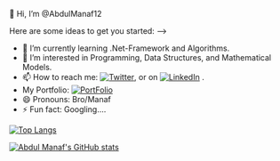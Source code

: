 
👋 Hi, I’m @AbdulManaf12

Here are some ideas to get you started:
-->
- 🌱 I’m currently learning .Net-Framework and Algorithms.
- 👀 I’m interested in Programming, Data Structures, and Mathematical Models.
- 📫 How to reach me: [![Twitter][1.2]][1], or on [![LinkedIn][2.2]][2] .
- My Portfolio: [![PortFolio][3.1]][3]
- 😄 Pronouns: Bro/Manaf
- ⚡ Fun fact: Googling....



[![Top Langs](https://github-readme-stats.vercel.app/api/top-langs/?username=AbdulManaf12&layout=compact)](https://github.com/AbdulManaf12/github-readme-stats)


[![Abdul Manaf's GitHub stats](https://github-readme-stats.vercel.app/api?username=AbdulManaf12)](https://github.com/AbdulManaf12/github-readme-stats)






<!-- Icons -->

[1.2]: https://img.icons8.com/color/24/000000/twitter--v2.png
[2.2]: https://img.icons8.com/color/24/000000/linkedin.png
[3.1]: https://img.icons8.com/external-flatart-icons-flat-flatarticons/24/000000/external-portfolio-contact-flatart-icons-flat-flatarticons.png


<!-- Links to your social media accounts -->
[1]: https://twitter.com/Abdul1Manaf
[2]: https://www.linkedin.com/in/abdul-manaf-6493a3188
[3]: https://abdulmanaf12.github.io/ 
